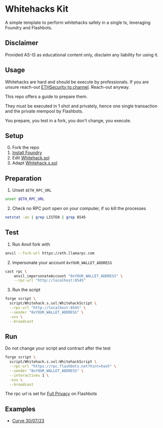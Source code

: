 # Whitehacks Kit

A simple template to perform whitehacks safely in a single tx, leveraging Foundry and Flashbots.

## Disclaimer

Provided AS-IS as educational content only, disclaim any liability for using it.

## Usage

Whitehacks are hard and should be execute by professionals. If you are unsure reach-out [ETHSecurity tg channel](https://t.me/ETHSecurity). Reach-out anyway.

This repo offers a guide to prepare them.

They must be executed in 1 shot and privately, hence one single transaction and the private mempool by Flashbots.

You prepare, you test in a fork, you don't change, you execute.

## Setup

0. Fork the repo
1. [Install Foundry](https://book.getfoundry.sh/getting-started/installation)
2. Edit [Whitehack.sol](./src/Whitehack.sol)
3. Adapt [Whitehack.s.sol](./script/Whitehack.s.sol) 

## Preparation

1. Unset `$ETH_RPC_URL`

```zsh
unset $ETH_RPC_URL
```

2. Check no RPC port open on your computer, if so kill the processes

```zsh
netstat -an | grep LISTEN | grep 8545
```

## Test

1. Run Anvil fork with 

```zsh
anvil --fork-url https://eth.llamarpc.com
```

2. Impersonate your account `0xYOUR_WALLET_ADDRESS` 

```zsh
cast rpc \
    anvil_impersonateAccount "0xYOUR_WALLET_ADDRESS" \
    --rpc-url "http://localhost:8545"
```

3. Run the script

```zsh
forge script \
  script/Whitehack.s.sol:WhitehackScript \
  --rpc-url "http://localhost:8545" \
  --sender "0xYOUR_WALLET_ADDRESS" \
  -vvv \
  --broadcast
```

## Run

Do not change your script and contract after the test

```zsh
forge script \
  script/Whitehack.s.sol:WhitehackScript \
  --rpc-url "https://rpc.flashbots.net?hint=hash" \
  --sender "0xYOUR_WALLET_ADDRESS" \
  --interactives 1 \
  -vvv \
  --broadcast
```

The rpc url is set for [Full Privacy](https://docs.flashbots.net/flashbots-protect/rpc/mev-share#full-privacy) on Flashbots

## Examples

- [Curve 30/07/23](https://github.com/emilianobonassi/curve-whitehack-example)
